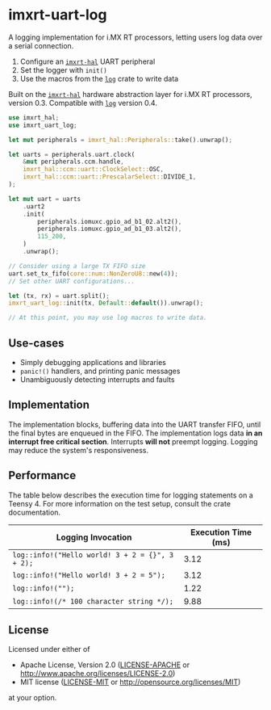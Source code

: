 # imxrt-uart-log

A logging implementation for i.MX RT processors, letting users log data over a serial connection.

1. Configure an [`imxrt-hal`] UART peripheral
2. Set the logger with `init()`
3. Use the macros from the [`log`] crate to write data

Built on the [`imxrt-hal`] hardware abstraction layer for i.MX RT processors, version 0.3. Compatible with [`log`] version 0.4.

[`imxrt-hal`]: https://crates.io/crates/imxrt-hal
[`log`]: https://crates.io/crates/log

```rust
use imxrt_hal;
use imxrt_uart_log;

let mut peripherals = imxrt_hal::Peripherals::take().unwrap();

let uarts = peripherals.uart.clock(
    &mut peripherals.ccm.handle,
    imxrt_hal::ccm::uart::ClockSelect::OSC,
    imxrt_hal::ccm::uart::PrescalarSelect::DIVIDE_1,
);

let mut uart = uarts
    .uart2
    .init(
        peripherals.iomuxc.gpio_ad_b1_02.alt2(),
        peripherals.iomuxc.gpio_ad_b1_03.alt2(),
        115_200,
    )
    .unwrap();

// Consider using a large TX FIFO size
uart.set_tx_fifo(core::num::NonZeroU8::new(4));
// Set other UART configurations...

let (tx, rx) = uart.split();
imxrt_uart_log::init(tx, Default::default()).unwrap();

// At this point, you may use log macros to write data.
```

## Use-cases

- Simply debugging applications and libraries
- `panic!()` handlers, and printing panic messages
- Unambiguously detecting interrupts and faults

## Implementation

The implementation blocks, buffering data into the UART transfer FIFO, until the final bytes are enqueued in the FIFO. The implementation logs data **in an interrupt free critical section**. Interrupts **will not** preempt logging. Logging may reduce the system's responsiveness.

## Performance

The table below describes the execution time for logging statements on a Teensy 4. For more information on the test setup, consult the crate documentation.

| Logging Invocation                                    | Execution Time (ms) |
| ----------------------------------------------------- | ------------------- |
| `log::info!("Hello world! 3 + 2 = {}", 3 + 2);`       | 3.12                |
| `log::info!("Hello world! 3 + 2 = 5");`               | 3.12                |
| `log::info!("");`                                     | 1.22                |
| `log::info!(/* 100 character string */);`             | 9.88                |

## License

Licensed under either of

- Apache License, Version 2.0 ([LICENSE-APACHE](LICENSE-APACHE) or
  http://www.apache.org/licenses/LICENSE-2.0)
- MIT license ([LICENSE-MIT](LICENSE-MIT) or http://opensource.org/licenses/MIT)

at your option.